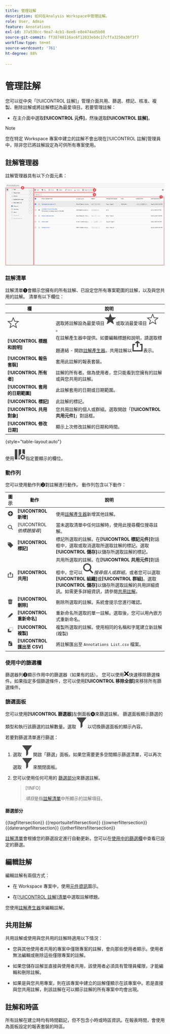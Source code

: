 ```yaml
---
title: 管理註解
description: 如何在Analysis Workspace中管理註解。
role: User, Admin
feature: Annotations
exl-id: 37a538cc-9ea7-4cb1-8ee8-e8e474ad5b08
source-git-commit: ff38740116ac6f12033ebdc17cffa3250a30f3f7
workflow-type: tm+mt
source-wordcount: '761'
ht-degree: 88%

---
```


# 管理註解

您可以從中央「[!UICONTROL 註解]」管理介面共用、篩選、標記、核准、複製、刪除註解或將註解標記為最愛項目。若要管理註解：

* 在主介面中選取&#x200B;**[!UICONTROL 元件]**，然後選取&#x200B;**[!UICONTROL 註解]**。


>[!NOTE]
>
>您在特定 Workspace 專案中建立的註解不會出現在[!UICONTROL 註解]管理員中，除非您已將註解設定為可供所有專案使用。
>

## 註解管理器

註解管理器具有以下介面元素：

![註解介面](assets/annotations-manager.png)

### 註解清單

註解清單➊會顯示您擁有的所有註解、已設定您所有專案範圍的註解，以及與您共用的註解。 清單有以下欄位：

| 欄 | 說明 |
| --- | --- | 
| ![StarOutline](/help/assets/icons/StarOutline.svg) | 選取將註解設為最愛項目![Star](/help/assets/icons/Star.svg)或取消最愛項目![StarOutline](/help/assets/icons/StarOutline.svg)。 |
| **[!UICONTROL 標題和說明]** | 在註解產生器中提供。如要編輯標題和說明，請選取標題連結 - 開啟[註解產生器](/help/analyze/analysis-workspace/components/annotations/create-annotations.md#annotation-builder)。共用註解以![共用](/help/assets/icons/ShareAlt.svg)表示。 |
| **[!UICONTROL 報告套裝]** | 套用此註解的報表套裝。 |
| **[!UICONTROL 所有者]** | 註解的所有者。做為使用者，您只能看到您擁有的註解或與您共用的註解。 |
| **[!UICONTROL 套用的日期範圍]** | 此註解套用的日期或日期範圍。 |
| **[!UICONTROL 標記]** | 此註解的標記。 |
| **[!UICONTROL 共用對象]** | 您共用註解的個人或群組。選取開啟「**[!UICONTROL 共用元件]**」對話框。 |
| **[!UICONTROL 修改日期]** | 顯示上次修改註解的日期和時間。 |

{style="table-layout:auto"}

使用![ColumnSetting](/help/assets/icons/ColumnSetting.svg)指定要顯示的欄位。

### 動作列

您可以使用動作列➋對註解進行動作。 動作列包含以下動作：

| 圖示 | 動作 | 說明 |
|:--:|---|---|
| ![AddCircle](/help/assets/icons/AddCircle.svg) | **[!UICONTROL 新增]** | 使用[註解產生器](create-annotations.md#annotation-builder)新增其他註解。 |
| ![Search](/help/assets/icons/Search.svg) | [!UICONTROL *依標題搜尋*] | 當未選取清單中任何註解時，使用此搜尋欄位搜尋註解。 |
| ![Label](/help/assets/icons/Label.svg) | **[!UICONTROL 標記]** | 標記所選取的註解。在&#x200B;**[!UICONTROL 標記元件]**&#x200B;對話框中，選取或取消選取所選取註解的標記。選取&#x200B;**[!UICONTROL 儲存]**&#x200B;以儲存所選取註解的標記。 |
| ![Share](/help/assets/icons/ShareAlt.svg) | **[!UICONTROL 共用]** | 共用所選取的註解。在&#x200B;**[!UICONTROL 共用元件]**&#x200B;對話框中，您可以![Search](/help/assets/icons/Search.svg)*搜尋個人或群組*，或者您可以選取&#x200B;**[!UICONTROL 組織]**&#x200B;或&#x200B;**[!UICONTROL 群組]**。選取&#x200B;**[!UICONTROL 儲存]**&#x200B;以儲存所選取註解的共用詳細資訊。如需更多詳細資訊，請參閱[共用註解](#share-annotations)。 |
| ![Delete](/help/assets/icons/Delete.svg) | **[!UICONTROL 刪除]** | 刪除所選取的註解。系統會提示您進行確認。 |
| ![Edit](/help/assets/icons/Edit.svg) | **[!UICONTROL 重新命名]** | 重新命名所選取的單一註解。選取後，您可以用內嵌方式重新命名。 |
| ![Copy](/help/assets/icons/Copy.svg) | **[!UICONTROL 複製]** | 複製所選取的註解。使用相同的名稱和字尾建立新註解 (複製) |
| ![FileCSV](/help/assets/icons/FileCSV.svg) | **[!UICONTROL 匯出至 CSV]** | 將註解匯出至 `Annotations List.csv` 檔案。 |

### 使用中的篩選欄

篩選器列➌顯示作用中的篩選器（如果有的話）。 您可以使用![CrossSize75](/help/assets/icons/CrossSize75.svg)快速移除篩選條件。如果指定多個篩選條件，您可以使用&#x200B;**[!UICONTROL 移除全部]**&#x200B;來移除所有篩選條件。

### 篩選面板

您可以使用&#x200B;**[!UICONTROL 篩選器]**&#x200B;左側面板➍來篩選註解。 篩選面板顯示篩選的類型和執行該篩選的註解數量。選取![Filter](/help/assets/icons/Filter.svg)以切換篩選面板的顯示內容。

若要對篩選清單進行篩選：

1. 選取![Filter](/help/assets/icons/Filter.svg)開啟「篩選」面板。如果您需要更多空間顯示篩選清單，可以再次選取![Filter](/help/assets/icons/Filter.svg)來關閉面板。
1. 您可以使用任何可用的 [篩選部分](#filter-sections)來篩選註解。

   >[!INFO]
   >
   >*項目*&#x200B;是指[註解清單](manage-annotations.md#annotations-list)中所顯示的註解項目。
   > 

#### 篩選部分

{{tagfiltersection}}
{{reportsuitefiltersection}}
{{ownerfiltersection}}
{{daterangefiltersection}}
{{otherfiltersfiltersection}}


[註解清單](manage-annotations.md#annotations-list)會根據您的篩選設定進行自動更新。您可以在[使用中的篩選欄](manage-annotations.md#active-filter-bar)中查看已設定的篩選。


## 編輯註解

編輯註解有兩個方式：

* 在 Workspace 專案中，使用[元件資訊](/help/analyze/analysis-workspace/components/use-components-in-workspace.md#component-info)圖示。

* 在[[!UICONTROL 註解]清單](#annotations-list)中選取註解標題。

您使用[註解產生器](/help/analyze/analysis-workspace/components/annotations/create-annotations.md#annotation-builder)來編輯註解。

## 共用註解

共用註解或使用與您共用的註解時適用以下情況：

* 您與其他使用者共用的專案中僅限專案的註解，會向那些使用者顯示。使用者無法編輯或刪除這些僅限專案的註解。
* 如果您儲存註解並直接與使用者共用，該使用者必須具有管理員權限，才能編輯和刪除註解。

* 如果是與您共用專案，則在該專案中建立的註解僅顯示在該專案中。若是直接與您共用註解，則該註解在可以顯示註解的所有專案中均會出現。

## 註解和時區

所有註解在建立時均有時間戳記，但不包含小時或時區資訊。在報表時間，會使用為面板設定的報表套裝的時區。


<!--
# Manage annotations

The [!UICONTROL Annotations manager] shows you all of the annotations that you own or that have been shared with you. Project-specific annotations do not appear here. You can use this interface to share, filter, tag, copy, delete, and favorite your annotations. Administrators can manage and approve annotations.

**[!UICONTROL Components]** > **[!UICONTROL Annotations]**

## Annotations Manager user interface

![](assets/annotation-mgr.png)

| UI Element | Description |
| --- | --- | 
| [!UICONTROL Title and Description] | Provided in the Annotations Builder. To edit the title and description, click the title link - this takes you back to the Annotations Builder.  |
| [!UICONTROL Report Suite] | The report suites that this annotation applies to.  | 
| [!UICONTROL Owner] | Indicates who owns the annotation. As a non-Admin, you can see only annotations that you own or those that were shared with you. |
| [!UICONTROL Applied Date Range] | The date or date range that this annotation applies to. |
| [!UICONTROL Shared with] | Lists how many individuals or groups that you shared the annotation with. Click for more detail. |
| [!UICONTROL Date Modified] | Shows the date and time that the annotation was last modified. |

{style="table-layout:auto"}

## Edit annotations

Editing an annotation means that you can adjust date ranges, colors, scope, or whether it applies to all report suites or projects. You can edit annotations in two ways:

* In a line chart, hover over the annotation and click the pencil icon within the popover.
* In the [!UICONTROL Annotations Manager], click the title of the annotation.

Both of these options land you back in the [!UICONTROL Annotations Builder]. There, you can make the necessary adjustments and save the new version.

## Share annotations

When sharing annotations or working with annotations that were shared with you, keep this in mind:

* If you create a project with project-only annotations, then share the project with another user, annotations cannot be edited or deleted by anyone that you share the project with.
* If you save an annotation and share it directly with a user, they can edit/delete the annotation only if they have admin rights.
* If a project is shared with you with a project-only annotation, it shows up only in that project. If the annotation is shared directly with you, it shows up in all projects where that annotation can be displayed. 

## Annotations and time zones

All annotations are created with a timestamp, but no hours or timezone information. At report time, the timezone of the panel's report suite is always applied. For example, an annotation created for Christmas Day happens on December 25 no matter what report suite timezone you are in. 

## Other annotation tasks

The Annotations manager lets Administrators edit, add, tag, delete, rename, approve, copy, export, and filter annotations. It is not visible to non-Admin users. 

Additional options are available when you select at least one annotation:

| Task | Description |
| --- | --- |
| [!UICONTROL Add] | Takes you to the Annotations builder where you can create annotations. |
| [!UICONTROL Tag] | All users can create tags for annotations and apply one or more tags to an annotation. However, you can see tags only for annotations that you own. |
| [!UICONTROL Delete] | Deleting an annotation removes it from any project in your organization. |
| [!UICONTROL Rename] | Renaming an annotation renames it in all projects that it was applied to. |
| [!UICONTROL Copy] | Creates a distinct copy with its own annotation ID, but with the same name and definition.|
| [!UICONTROL Export to CSV] | Export the annotation definition to a .csv file.|
| [!UICONTROL Filter] (left rail) | Filter by tags, report suite, owners, and other filters (Mine, Approved, Favorites, Shared with me, and Show All).|

{style="table-layout:auto"}

-->